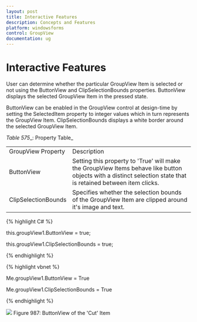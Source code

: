 ```yaml
---
layout: post
title: Interactive Features
description: Concepts and Features
platform: windowsforms
control: GroupView
documentation: ug
---
```

# Interactive Features

User can determine whether the particular GroupView Item is selected or not using the ButtonView and ClipSelectionBounds properties. ButtonView displays the selected GroupView Item in the pressed state.

ButtonView can be enabled in the GroupView control at design-time by setting the SelectedItem property to integer values which in turn represents the GroupView Item. ClipSelectionBounds displays a white border around the selected GroupView Item.

_Table_ _575__: Property Table_

<table>
<tr>
<td>
GroupView Property</td><td>
Description</td></tr>
<tr>
<td>
ButtonView</td><td>
Setting this property to 'True' will make the GroupView Items behave like button objects with a distinct selection state that is retained between item clicks.</td></tr>
<tr>
<td>
ClipSelectionBounds</td><td>
Specifies whether the selection bounds of the GroupView Item are clipped around it's image and text.</td></tr>
</table>


{% highlight C# %}  

this.groupView1.ButtonView = true;

this.groupView1.ClipSelectionBounds = true;

{% endhighlight %}



{% highlight vbnet %} 

Me.groupView1.ButtonView = True

Me.groupView1.ClipSelectionBounds = True

{% endhighlight %}



 ![](Overview_images/Overview_img85.png) 
Figure 987: ButtonView of the 'Cut' Item
